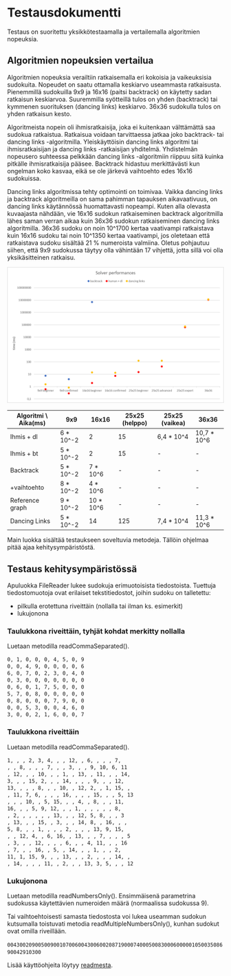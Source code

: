 # Testausdokumentti

Testaus on suoritettu yksikkötestaamalla ja vertailemalla algoritmien nopeuksia.

## Algoritmien nopeuksien vertailua

Algoritmien nopeuksia verailtiin ratkaisemalla eri kokoisia ja vaikeuksisia sudokuita. Nopeudet on saatu ottamalla keskiarvo useammasta ratkaisusta. Pienemmillä sudokuilla 9x9 ja 16x16 (paitsi backtrack) on käytetty sadan ratkaisun keskiarvoa. Suuremmilla syötteillä tulos on yhden (backtrack) tai kymmenen suorituksen (dancing links) keskiarvo. 36x36 sudokulla tulos on yhden ratkaisun kesto.

Algoritmeista nopein oli ihmisratkaisija, joka ei kuitenkaan välttämättä saa sudokua ratkaistua. Ratkaisua voidaan tarvittaessa jatkaa joko backtrack- tai dancing links -algoritmilla. Yleiskäyttöisin dancing links algoritmi tai ihmisratkaisijan ja dancing links -ratkaisijan yhditelmä. Yhdistelmän nopeusero suhteessa pelkkään dancing links -algoritmiin riippuu siitä kuinka pitkälle ihmisratkaisija pääsee. Backtrack hidastuu merkittävästi kun ongelman koko kasvaa, eikä se ole järkevä vaihtoehto edes 16x16 sudokuissa.

Dancing links algoritmissa tehty optimointi on toimivaa. Vaikka dancing links ja backtrack algoritmeilla on sama pahimman tapauksen aikavaativuus, on dancing links käytännössä huomattavasti nopeampi. Kuten alla olevasta kuvaajasta nähdään, vie 16x16 sudokun ratkaiseminen backtrack algoritmilla lähes saman verran aikaa kuin 36x36 sudokun ratkaiseminen dancing links algoritmilla. 36x36 sudoku on noin 10^1700 kertaa vaativampi ratkaistava kuin 16x16 sudoku tai noin 10^1350 kertaa vaativampi, jos oletetaan että ratkaistava sudoku sisältää 21 % numeroista valmiina. Oletus pohjautuu siihen, että 9x9 sudokussa täytyy olla vähintään 17 vihjettä, jotta sillä voi olla yksikäsitteinen ratkaisu.

![Performance graph](https://github.com/tuomasmk/SudokuSolver/blob/master/Dokumentit/solver_performances.png "Performance graph")

Algoritmi \ Aika(ms) | 9x9       |  16x16    | 25x25 (helppo) | 25x25 (vaikea) | 36x36
--------------- | -------------- | --------- | -------------- | -------------- | -----
Ihmis + dl      | 6 * 10^-2      | 2         | 15             | 6,4 * 10^4     | 10,7 * 10^6
Ihmis + bt      | 5 * 10^-2      | 2         | 15             | -              | -
Backtrack       | 5 * 10^-2      | 7 * 10^6  | -              | -              | -
+vaihtoehto     | 8 * 10^-2      | 4 * 10^6  | -              | -              | -
Reference graph | 9 * 10^-2      | 10 * 10^6 | -              | -              | -
Dancing Links   | 5 * 10^-2      | 14        | 125            | 7,4 * 10^4     | 11,3 * 10^6

Main luokka sisältää testaukseen soveltuvia metodeja. Tällöin ohjelmaa pitää ajaa kehitysympäristöstä.

## Testaus kehitysympäristössä

Apuluokka FileReader lukee sudokuja erimuotoisista tiedostoista. Tuettuja tiedostomuotoja ovat erilaiset tekstitiedostot, joihin sudoku on talletettu:
* pilkulla erotettuna riveittäin (nollalla tai ilman ks. esimerkit)
* lukujonona

### Taulukkona riveittäin, tyhjät kohdat merkitty nollalla

Luetaan metodilla readCommaSeparated().

```
0, 1, 0, 0, 0, 4, 5, 0, 9
0, 0, 4, 9, 0, 0, 0, 0, 6
6, 0, 7, 0, 2, 3, 0, 4, 0
0, 3, 0, 0, 0, 0, 0, 0, 0
0, 6, 0, 1, 7, 5, 0, 0, 0
5, 7, 0, 8, 0, 0, 0, 0, 0
0, 8, 0, 0, 0, 7, 9, 0, 0
0, 0, 5, 3, 0, 0, 4, 6, 0
3, 0, 0, 2, 1, 6, 0, 0, 7
```

### Taulukkona riveittäin

Luetaan metodilla readCommaSeparated().

```
1, , , 2, 3, 4, , , 12, , 6, , , , 7, 
, , 8, , , , 7, , , 3, , , 9, 10, 6, 11
, 12, , , 10, , , 1, , 13, , 11, , , 14, 
3, , , 15, 2, , , 14, , , , 9, , , 12, 
13, , , , 8, , , 10, , 12, 2, , 1, 15, , 
, 11, 7, 6, , , , 16, , , , 15, , , 5, 13
, , , 10, , 5, 15, , , 4, , 8, , , 11, 
16, , , 5, 9, 12, , , 1, , , , , , 8, 
, 2, , , , , , 13, , , 12, 5, 8, , , 3
, 13, , , 15, , 3, , , 14, 8, , 16, , , 
5, 8, , , 1, , , , 2, , , , 13, 9, 15, 
, , 12, 4, , 6, 16, , 13, , , 7, , , , 5
, 3, , , 12, , , , 6, , , 4, 11, , , 16
, 7, , , 16, , 5, , 14, , , 1, , , 2, 
11, 1, 15, 9, , , 13, , , 2, , , , 14, , 
, 14, , , , 11, , 2, , , 13, 3, 5, , , 12
```

### Lukujonona

Luetaan metodilla readNumbersOnly(). Ensimmäisenä parametrina sudokussa käytettävien numeroiden määrä (normaalissa sudokussa 9).

Tai vaihtoehtoisesti samasta tiedostosta voi lukea useamman sudokun kutsumalla toistuvati metodia readMultipleNumbersOnly(), kunhan sudokut ovat omilla riveillään.

`004300209005009001070060043006002087190007400050083000600000105003508690042910300`


Lisää käyttöohjeita löytyy [readmesta](https://github.com/tuomasmk/SudokuSolver/blob/master/README.md).
